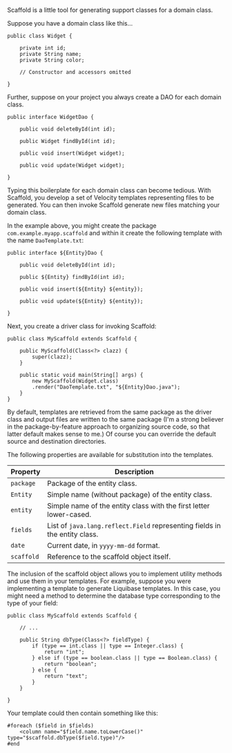 Scaffold is a little tool for generating support classes for a domain class.

Suppose you have a domain class like this...

    public class Widget {
    
        private int id; 
        private String name;
        private String color;
        
        // Constructor and accessors omitted
        
    }
    
Further, suppose on your project you always create a DAO for each domain class.

    public interface WidgetDao {
    
        public void deleteById(int id);
        
        public Widget findById(int id);
         
        public void insert(Widget widget);
        
        public void update(Widget widget);
        
    }
        
Typing this boilerplate for each domain class can become tedious. With Scaffold,
you develop a set of Velocity templates representing files to be generated.
You can then invoke Scaffold generate new files matching your domain class.

In the example above, you might create the package `com.example.myapp.scaffold` and
within it create the following template with the name `DaoTemplate.txt`:

    public interface ${Entity}Dao {
    
        public void deleteById(int id);
        
        public ${Entity} findById(int id);
         
        public void insert(${Entity} ${entity});
        
        public void update(${Entity} ${entity});
        
    }

Next, you create a driver class for invoking Scaffold:

    public class MyScaffold extends Scaffold {
        
        public MyScaffold(Class<?> clazz) {
            super(clazz);
        }
        
        public static void main(String[] args) {
            new MyScaffold(Widget.class)
            .render("DaoTemplate.txt", "${Entity}Dao.java");
        }
    }

By default, templates are retrieved from the same package as the driver class
and output files are written to the same package (I'm a strong believer in the
package-by-feature approach to organizing source code, so that latter default 
makes sense to me.) Of course you can override the default source and
destination directories.

The following properties are available for substitution into the templates.

Property   | Description
-----------|-----------------------------------------
`package`  | Package of the entity class.
`Entity`   | Simple name (without package) of the entity class.
`entity`   | Simple name of the entity class with the first letter lower-cased.
`fields`   | List of `java.lang.reflect.Field` representing fields in the entity class.
`date`     | Current date, in `yyyy-mm-dd` format.
`scaffold` | Reference to the scaffold object itself.

The inclusion of the scaffold object allows you to implement utility methods
and use them in your templates. For example, suppose you were implementing a
template to generate Liquibase templates. In this case, you might need a method
to determine the database type corresponding to the type of your field:

    public class MyScaffold extends Scaffold {
    
        // ...
             
        public String dbType(Class<?> fieldType) {
            if (type == int.class || type == Integer.class) {
                return "int";
            } else if (type == boolean.class || type == Boolean.class) {
                return "boolean";
            } else {
                return "text";
            }
        }
        
    }
    
Your template could then contain something like this:

    #foreach ($field in $fields)
        <column name="$field.name.toLowerCase()" type="$scaffold.dbType($field.type)"/>
    #end

    
    